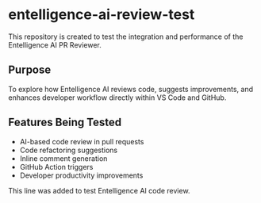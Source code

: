 # entelligence-ai-review-test
This repository is created to test the integration and performance of the Entelligence AI PR Reviewer.
## Purpose
To explore how Entelligence AI reviews code, suggests improvements, and enhances developer workflow directly within VS Code and GitHub.
## Features Being Tested
- AI-based code review in pull requests
- Code refactoring suggestions
- Inline comment generation
- GitHub Action triggers
- Developer productivity improvements

This line was added to test Entelligence AI code review.
